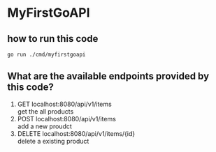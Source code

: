 # MyFirstGoAPI
## how to run this code
```bash
go run ./cmd/myfirstgoapi
```
## What are the available endpoints provided by this code?

1. GET localhost:8080/api/v1/items  
get the all products
2. POST localhost:8080/api/v1/items  
add a new proudct
3. DELETE localhost:8080/api/v1/items/{id}  
delete a existing product